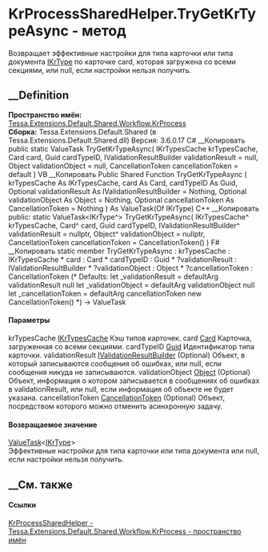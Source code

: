 # KrProcessSharedHelper.TryGetKrTypeAsync - метод
Возвращает эффективные настройки для типа карточки или типа документа
[IKrType](T_Tessa_Extensions_Default_Shared_Workflow_KrProcess_IKrType.htm) по
карточке card, которая загружена со всеми секциями, или null, если настройки
нельзя получить.
## __Definition
 **Пространство имён:**
[Tessa.Extensions.Default.Shared.Workflow.KrProcess](N_Tessa_Extensions_Default_Shared_Workflow_KrProcess.htm)  
 **Сборка:** Tessa.Extensions.Default.Shared (в
Tessa.Extensions.Default.Shared.dll) Версия: 3.6.0.17
C# __Копировать
     public static ValueTask<IKrType> TryGetKrTypeAsync(
    	IKrTypesCache krTypesCache,
    	Card card,
    	Guid cardTypeID,
    	IValidationResultBuilder validationResult = null,
    	Object validationObject = null,
    	CancellationToken cancellationToken = default
    )
VB __Копировать
     Public Shared Function TryGetKrTypeAsync ( 
    	krTypesCache As IKrTypesCache,
    	card As Card,
    	cardTypeID As Guid,
    	Optional validationResult As IValidationResultBuilder = Nothing,
    	Optional validationObject As Object = Nothing,
    	Optional cancellationToken As CancellationToken = Nothing
    ) As ValueTask(Of IKrType)
C++ __Копировать
     public:
    static ValueTask<IKrType^> TryGetKrTypeAsync(
    	IKrTypesCache^ krTypesCache, 
    	Card^ card, 
    	Guid cardTypeID, 
    	IValidationResultBuilder^ validationResult = nullptr, 
    	Object^ validationObject = nullptr, 
    	CancellationToken cancellationToken = CancellationToken()
    )
F# __Копировать
     static member TryGetKrTypeAsync : 
            krTypesCache : IKrTypesCache * 
            card : Card * 
            cardTypeID : Guid * 
            ?validationResult : IValidationResultBuilder * 
            ?validationObject : Object * 
            ?cancellationToken : CancellationToken 
    (* Defaults:
            let _validationResult = defaultArg validationResult null
            let _validationObject = defaultArg validationObject null
            let _cancellationToken = defaultArg cancellationToken new CancellationToken()
    *)
    -> ValueTask<IKrType> 
#### Параметры
krTypesCache
[IKrTypesCache](T_Tessa_Extensions_Default_Shared_Workflow_KrProcess_IKrTypesCache.htm)
    Кэш типов карточек.
card [Card](T_Tessa_Cards_Card.htm)
    Карточка, загруженная со всеми секциями.
cardTypeID [Guid](https://learn.microsoft.com/dotnet/api/system.guid)
    Идентификатор типа карточки.
validationResult
[IValidationResultBuilder](T_Tessa_Platform_Validation_IValidationResultBuilder.htm)
(Optional)
     Объект, в который записываются сообщения об ошибках, или null, если сообщения никуда не записываются. 
validationObject
[Object](https://learn.microsoft.com/dotnet/api/system.object) (Optional)
     Объект, информация о котором записывается в сообщениях об ошибках в validationResult, или null, если информация об объекте не будет указана. 
cancellationToken
[CancellationToken](https://learn.microsoft.com/dotnet/api/system.threading.cancellationtoken)
(Optional)
    Объект, посредством которого можно отменить асинхронную задачу.
#### Возвращаемое значение
[ValueTask](https://learn.microsoft.com/dotnet/api/system.threading.tasks.valuetask-1)<[IKrType](T_Tessa_Extensions_Default_Shared_Workflow_KrProcess_IKrType.htm)>  
Эффективные настройки для типа карточки или типа документа или null, если
настройки нельзя получить.
## __См. также
#### Ссылки
[KrProcessSharedHelper -
](T_Tessa_Extensions_Default_Shared_Workflow_KrProcess_KrProcessSharedHelper.htm)
[Tessa.Extensions.Default.Shared.Workflow.KrProcess - пространство
имён](N_Tessa_Extensions_Default_Shared_Workflow_KrProcess.htm)
